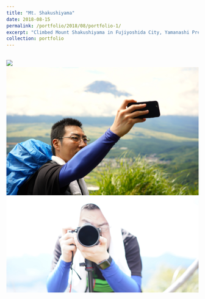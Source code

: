 ```yaml
---
title: "Mt. Shakushiyama"
date: 2018-08-15
permalink: /portfolio/2018/08/portfolio-1/
excerpt: "Climbed Mount Shakushiyama in Fujiyoshida City, Yamanashi Prefecture.<br/><img src='/images/sp001.JPG'>" 
collection: portfolio
---
```


 <br/><img src='/images/sp001.JPG'>
 <br/><img src='/images/sp002.JPG'>
 <br/><img src='/images/sp003.JPG'>
